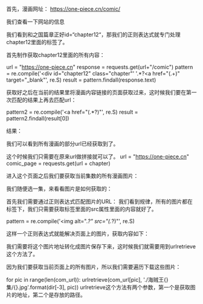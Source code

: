 首先，漫画网址：
https://one-piece.cn/comic/

我们查看一下网站的信息





我们看到和之国篇章正好id=“chapter12“，那我们的正则表达式就专门处理chapter12里面的<a>标签了。


首先制作获取chapter12里面的所有内容：


url = "https://one-piece.cn"
response = requests.get(url+"/comic")
pattern = re.compile('<div id="chapter12" class="chapter"'
                     '.*?<a href="(.+)" target="_blank"', re.S)
result = pattern.findall(response.text)




获取好之后在当前的结果里将漫画内容链接的页面获取过来，这时候我们要在第一次匹配的结果上再去匹配url：

pattern2 = re.compile('<a href="(.*?)"', re.S)
result = pattern2.findall(result[0])


结果：





我们可以看到所有漫画的部分url已经获取到了。

这个时候我们只需要在原来url做拼接就可以了。
url = "https://one-piece.cn"
comic_page = requests.get(url + chapter)


进入这个页面之后我们要获取当前集数的所有漫画图片：


我们随便选一集，来看看图片是如何获取的：



首先我们需要通过正则表达式匹配图片的URL：
我们看到规律，所有的图片都在<img>标签下，我们只需要获取标签里面的src属性里面的内容就好了。

pattern = re.compile('<img alt=".*?" src="(.*?)"', re.S)


这样一个正则表达式就能解决页面上的图片，获取内容如下：




我们需要将这个图片地址转化成图片保存下来，这时候我们就需要用到urlretrieve这个方法了。

因为我们要获取当前页面上的所有图片，所以我们需要遍历下载这些图片：

for pic in range(len(com_url)):
    urlretrieve(com_url[pic], './海贼王{}集/{}.jpg'.format(dir[-3], pic))
urlretrieve这个方法有两个参数，第一个是获取图片的地址，第二个是存放的路径。
